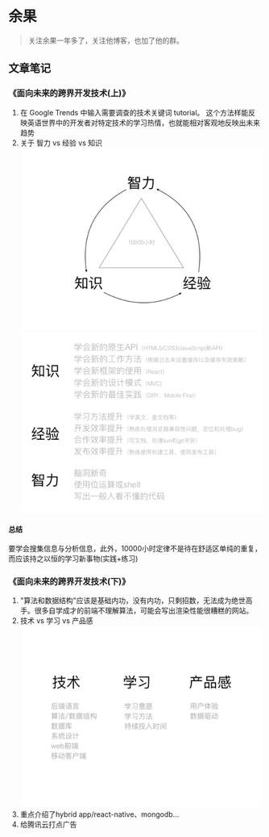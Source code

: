 # 余果
> 关注余果一年多了，关注他博客，也加了他的群。

## 文章笔记
### 《面向未来的跨界开发技术(上)》
1. 在 Google Trends 中输入需要调查的技术关键词 tutorial。
   这个方法样能反映英语世界中的开发者对特定技术的学习热情，也就能相对客观地反映出未来趋势 
2. 关于 智力 vs 经验 vs 知识  
   ![智力_经验_知识](./img/智力_经验_知识.jpg)  
   ![智力_经验_知识](./img/智力_经验_知识2.jpg)  


#### 总结
要学会搜集信息与分析信息，此外，10000小时定律不是待在舒适区单纯的重复，而应该持之以恒的学习新事物(实践+练习)


### 《面向未来的跨界开发技术(下)》  
1. "算法和数据结构"应该是基础内功，没有内功，只剩招数，无法成为绝世高手。很多自学成才的前端不理解算法，可能会写出渲染性能很糟糕的网站。
2. 技术 vs 学习 vs 产品感      
   ![技术_学习_产品感](./img/技术_学习_产品感.jpg)  
3. 重点介绍了hybrid app/react-native、mongodb...
4. 给腾讯云打点广告